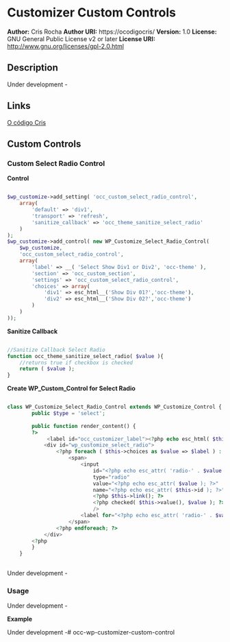 # Customizer Custom Controls #

**Author:** Cris Rocha 
**Author URI:** https://ocodigocris/
**Version:** 1.0
**License:**  GNU General Public License v2 or later 
**License  URI:** http://www.gnu.org/licenses/gpl-2.0.html 

## Description ##

Under development -

## Links ##
[O código Cris ](https://ocodigocris.com)  




## Custom Controls ##

### Custom Select Radio Control

**Control**


```php

$wp_customize->add_setting( 'occ_custom_select_radio_control',
    array(
        'default' => 'div1',
        'transport' => 'refresh',
        'sanitize_callback' => 'occ_theme_sanitize_select_radio'
    )
);
$wp_customize->add_control( new WP_Customize_Select_Radio_Control( 
    $wp_customize, 
    'occ_custom_select_radio_control', 
    array(
        'label' => __( 'Select Show Div1 or Div2', 'occ-theme' ),
        'section' => 'occ_custom_section',
        'settings' => 'occ_custom_select_radio_control',
        'choices' => array(
            'div1' => esc_html__('Show Div 01?','occ-theme'),
            'div2' => esc_html__('Show Div 02?','occ-theme')           
        )
    ) 
));

```

**Sanitize Callback**

```php

//Sanitize Callback Select Radio
function occ_theme_sanitize_select_radio( $value ){
    //returns true if checkbox is checked
    return ( $value );
}

```

**Create WP_Custom_Control for Select Radio**

```php

class WP_Customize_Select_Radio_Control extends WP_Customize_Control {
        public $type = 'select';
 
        public function render_content() {
        ?>
             <label id="occ_customizer_label"><?php echo esc_html( $this->label ); ?></label>
            <div id="wp_customize_select_radio">
                <?php foreach ( $this->choices as $value => $label ) : ?>
                    <span>
                        <input
                            id="<?php echo esc_attr( 'radio-' . $value ); ?>"
                            type="radio"
                            value="<?php echo esc_attr( $value ); ?>"
                            name="<?php echo esc_attr( $this->id ); ?>"
                            <?php $this->link(); ?>
                            <?php checked( $this->value(), $value ); ?>
                            />
                        <label for="<?php echo esc_attr( 'radio-' . $value ); ?>"><?php echo esc_html( $label ); ?></label>
                    </span>
                <?php endforeach; ?>  
            </div>
        <?php
        }
    }
    
```

Under development -

### Usage ###
 

Under development -

**Example**


Under development -# occ-wp-customizer-custom-control
